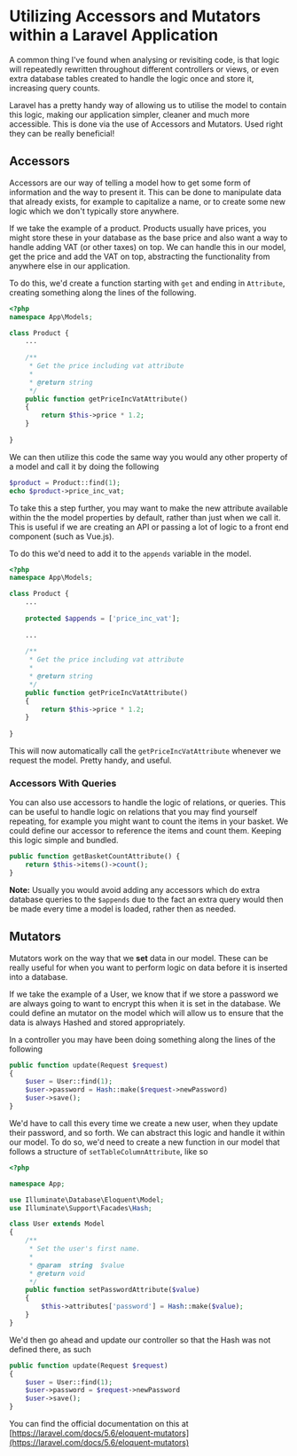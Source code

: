 # Utilizing Accessors and Mutators within a Laravel Application

A common thing I've found when analysing or revisiting code, is that logic will repeatedly rewritten throughout different controllers or views, or even extra database tables created to handle the logic once and store it, increasing query counts. 

Laravel has a pretty handy way of allowing us to utilise the model to contain this logic, making our application simpler, cleaner and much more accessible. This is done via the use of Accessors and Mutators. Used right they can be really beneficial!

## Accessors

Accessors are our way of telling a model how to get some form of information and the way to present it. This can be done to manipulate data that already exists, for example to capitalize a name, or to create some new logic which we don't typically store anywhere.

If we take the example of a product. Products usually have prices, you might store these in your database as the base price and also want a way to handle adding VAT (or other taxes) on top.  We can handle this in our model, get the price and add the VAT on top, abstracting the functionality from anywhere else in our application.

To do this, we'd create a function starting with `get` and ending in `Attribute`, creating something along the lines of the following.

```php
<?php 
namespace App\Models;

class Product { 
	...
        
	/**
	 * Get the price including vat attribute
	 *
	 * @return string
	 */
	public function getPriceIncVatAttribute()
	{
	    return $this->price * 1.2;
	}
	
}  
```

We can then utilize this code the same way you would any other property of a model and call it by doing the following

```php
$product = Product::find(1);
echo $product->price_inc_vat;
```

To take this a step further, you may want to make the new attribute available within the the model properties by default, rather than just when we call it. This is useful if we are creating an API or passing a lot of logic to a front end component (such as Vue.js).

To do this we'd need to add it to the `appends` variable in the model.

```php
<?php 
namespace App\Models;

class Product {
    ...
        
    protected $appends = ['price_inc_vat'];
    
    ...
        
	/**
	 * Get the price including vat attribute
	 *
	 * @return string
	 */
	public function getPriceIncVatAttribute()
	{
	    return $this->price * 1.2;
	}
	
}  
```

This will now automatically call the `getPriceIncVatAttribute` whenever we request the model. Pretty handy, and useful.

### Accessors With Queries

You can also use accessors to handle the logic of relations, or queries. This can be useful to handle logic on relations that you may find yourself repeating, for example you might want to count the items in your basket. We could define our accessor to reference the items and count them. Keeping this logic simple and bundled.

```php
public function getBasketCountAttribute() {
    return $this->items()->count();
}
```

**Note:** Usually you would avoid adding any accessors which do extra database queries to the `$appends` due to the fact an extra query would then be made every time a model is loaded, rather then as needed.

## Mutators

Mutators work on the way that we **set** data in our model. These can be really useful for when you want to perform logic on data before it is inserted into a database.

If we take the example of a User, we know that if we store a password we are always going to want to encrypt this when it is set in the database. We could define an mutator on the model which will allow us to ensure that the data is always Hashed and stored appropriately. 

In a controller you may have been doing something along the lines of the following

```php
public function update(Request $request)
{
    $user = User::find(1);
    $user->password = Hash::make($request->newPassword)
    $user->save();
}
```

We'd have to call this every time we create a new user, when they update their password, and so forth. We can abstract this logic and handle it within our model. To do so, we'd need to create a new function in our model that follows a structure of `setTableColumnAttribute`, like so

```php
<?php

namespace App;

use Illuminate\Database\Eloquent\Model;
use Illuminate\Support\Facades\Hash;

class User extends Model
{
    /**
     * Set the user's first name.
     *
     * @param  string  $value
     * @return void
     */
    public function setPasswordAttribute($value)
    {
        $this->attributes['password'] = Hash::make($value);
    }
}
```

We'd then go ahead and update our controller so that the Hash was not defined there, as such

```php
public function update(Request $request)
{
    $user = User::find(1);
    $user->password = $request->newPassword
    $user->save();
}
```





You can find the official documentation on this at [https://laravel.com/docs/5.6/eloquent-mutators](https://laravel.com/docs/5.6/eloquent-mutators)